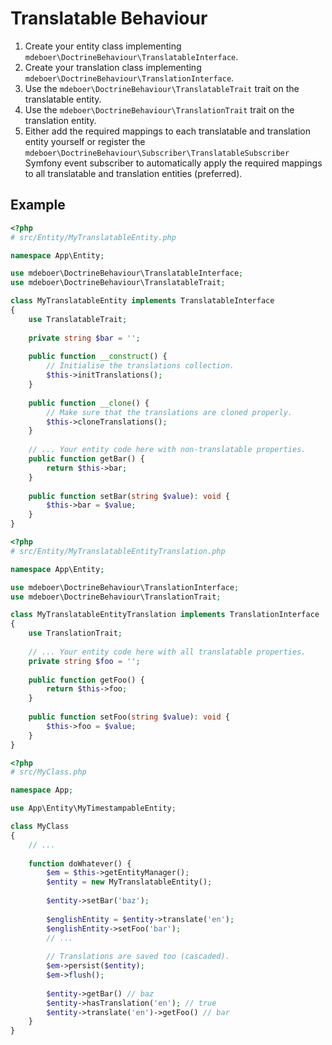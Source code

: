 # Translatable Behaviour

1. Create your entity class implementing `mdeboer\DoctrineBehaviour\TranslatableInterface`.
2. Create your translation class implementing `mdeboer\DoctrineBehaviour\TranslationInterface`.
3. Use the `mdeboer\DoctrineBehaviour\TranslatableTrait` trait on the translatable entity.
4. Use the `mdeboer\DoctrineBehaviour\TranslationTrait` trait on the translation entity.
5. Either add the required mappings to each translatable and translation entity yourself or register
   the `mdeboer\DoctrineBehaviour\Subscriber\TranslatableSubscriber` Symfony event
   subscriber to automatically apply the required mappings to all translatable and translation entities (preferred).

## Example

```php
<?php
# src/Entity/MyTranslatableEntity.php

namespace App\Entity;

use mdeboer\DoctrineBehaviour\TranslatableInterface;
use mdeboer\DoctrineBehaviour\TranslatableTrait;

class MyTranslatableEntity implements TranslatableInterface
{
    use TranslatableTrait;
    
    private string $bar = '';
    
    public function __construct() {
        // Initialise the translations collection.
        $this->initTranslations();
    }
    
    public function __clone() {
        // Make sure that the translations are cloned properly.
        $this->cloneTranslations();
    }
    
    // ... Your entity code here with non-translatable properties.
    public function getBar() {
        return $this->bar;
    }
    
    public function setBar(string $value): void {
        $this->bar = $value;
    }
}
```

```php
<?php
# src/Entity/MyTranslatableEntityTranslation.php

namespace App\Entity;

use mdeboer\DoctrineBehaviour\TranslationInterface;
use mdeboer\DoctrineBehaviour\TranslationTrait;

class MyTranslatableEntityTranslation implements TranslationInterface
{
    use TranslationTrait;
    
    // ... Your entity code here with all translatable properties.
    private string $foo = '';
    
    public function getFoo() {
        return $this->foo;
    }
    
    public function setFoo(string $value): void {
        $this->foo = $value;
    }
}
```

```php
<?php
# src/MyClass.php

namespace App;

use App\Entity\MyTimestampableEntity;

class MyClass
{
    // ...
    
    function doWhatever() {
        $em = $this->getEntityManager();
        $entity = new MyTranslatableEntity();
        
        $entity->setBar('baz');
        
        $englishEntity = $entity->translate('en');
        $englishEntity->setFoo('bar');
        // ...
        
        // Translations are saved too (cascaded).
        $em->persist($entity);
        $em->flush();
        
        $entity->getBar() // baz
        $entity->hasTranslation('en'); // true
        $entity->translate('en')->getFoo() // bar
    }
}
```
